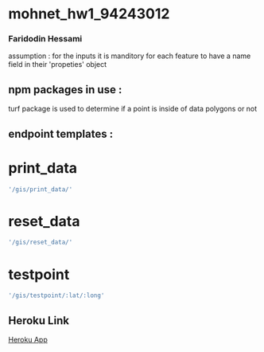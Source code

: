 # mohnet_hw1_94243012
### Faridodin Hessami

assumption : for the inputs it is manditory for each feature to have a name field in their 'propeties' object

## npm packages in use :

turf package is used to determine if a point is inside of data polygons or not


## endpoint templates :
# print_data
```js
'/gis/print_data/'
```
# reset_data
```js
'/gis/reset_data/'
```
# testpoint
```js
'/gis/testpoint/:lat/:long'
```


## Heroku Link
[Heroku App](https://hw1-94243012.herokuapp.com/)
